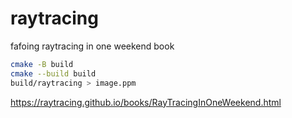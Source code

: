 # raytracing
fafoing raytracing in one weekend book

```bash
cmake -B build
cmake --build build
build/raytracing > image.ppm
```
https://raytracing.github.io/books/RayTracingInOneWeekend.html
